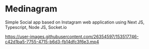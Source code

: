# Medinagram
Simple Social app based on Instagram web application using Next JS, Typescript, Node JS, Socket.io




https://user-images.githubusercontent.com/26354597/153517746-c42d1ba5-7755-4715-b6d3-fb14dfc3f6e3.mp4

